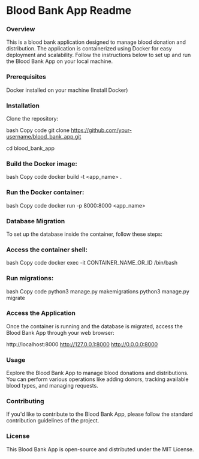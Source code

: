 # Blood Bank App Readme

### Overview
This is a blood bank application designed to manage blood donation and distribution. The application is containerized using Docker for easy deployment and scalability. Follow the instructions below to set up and run the Blood Bank App on your local machine.

### Prerequisites

Docker installed on your machine (Install Docker)

### Installation

Clone the repository:

bash
Copy code
git clone https://github.com/your-username/blood_bank_app.git

cd blood_bank_app

### Build the Docker image:

bash
Copy code
docker build -t <app_name> .

### Run the Docker container:

bash
Copy code
docker run -p 8000:8000 <app_name>

### Database Migration

To set up the database inside the container, follow these steps:

### Access the container shell:

bash
Copy code
docker exec -it CONTAINER_NAME_OR_ID /bin/bash

### Run migrations:

bash
Copy code
python3 manage.py makemigrations
python3 manage.py migrate

### Access the Application

Once the container is running and the database is migrated, access the Blood Bank App through your web browser:

http://localhost:8000
http://127.0.0.1:8000
http://0.0.0.0:8000

### Usage

Explore the Blood Bank App to manage blood donations and distributions. You can perform various operations like adding donors, tracking available blood types, and managing requests.

### Contributing

If you'd like to contribute to the Blood Bank App, please follow the standard contribution guidelines of the project.

### License

This Blood Bank App is open-source and distributed under the MIT License.